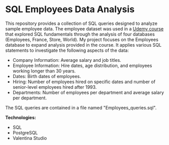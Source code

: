 # SQL Employees Data Analysis

This repository provides a collection of SQL queries designed to analyze sample employee data. The employee dataset was used in a [Udemy course](https://www.udemy.com/course/complete-sql-databases-bootcamp-zero-to-mastery/?couponCode=MCLARENT71824) that explored SQL fundamentals through the analysis of four databases (Employees, France, Store, World). 
My project focuses on the Employees database to expand analysis provided in the course. It applies various SQL statements to investigate the following aspects of the data:

* Company Information: Average salary and job titles.
* Employee Information: Hire dates, age distribution, and employees working longer than 30 years.
* Dates: Birth dates of employees.
* Hiring: Number of employees hired on specific dates and number of senior-level employees hired after 1993.
* Departments: Number of employees per department and average salary per department.

The SQL queries are contained in a file named "Employees_queries.sql".

**Technologies:**

* SQL
* PostgreSQL
* Valentina Studio
